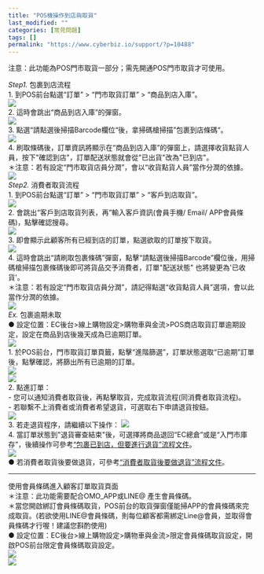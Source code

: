 ```yaml
---
title: "POS機操作到店與取貨"
last_modified: ""
categories: [常見問題]
tags: []
permalink: "https://www.cyberbiz.io/support/?p=10488"
---
```


注意：此功能為POS門市取貨一部分；需先開通POS門市取貨才可使用。  

_Step1._   包裹到店流程  
1\. 到POS前台點選“訂單” > “門市取貨訂單” > “商品到店入庫”。  
![](https://www.cyberbiz.co/support/wp-content/uploads/2020/12/門市取貨_POS_Orders_arrive-1024x462.png)  
2\. 這時會跳出“商品到店入庫”的彈窗。  
![](https://www.cyberbiz.co/support/wp-content/uploads/2020/12/門市取貨_POS_arrive-1024x671.png)  
3\. 點選“請點選後掃描Barcode欄位“後，拿掃碼槍掃描”包裹到店條碼“。  
![](https://www.cyberbiz.io/support/wp-content/uploads/2021/09/門市取貨設定16.png)  
4\. 刷取條碼後，訂單資訊將顯示在“商品到店入庫”的彈窗上，請選擇收貨點貨人員，按下"確認到店"，訂單配送狀態就會從"已出貨"改為"已到店"。  
＊注意：若有設定“門市取貨店員分潤”，會以“收貨點貨人員”當作分潤的依據。  
![](https://www.cyberbiz.co/support/wp-content/uploads/2020/12/門市取貨_POS_recieve.png)  
_Step2._   消費者取貨流程  
1\. 到POS前台點選“訂單” > “門市取貨訂單” > “客戶到店取貨”。  
![](https://www.cyberbiz.co/support/wp-content/uploads/2020/12/門市取貨_POS_Order_pickups-1024x462.png)  
2\. 會跳出“客戶到店取貨列表，再”輸入客戶資訊(會員手機/ Email/ APP會員條碼)，點擊確認搜尋。  
![](https://www.cyberbiz.co/support/wp-content/uploads/2020/12/門市取貨_POS_pickup_zero.png)  
3\. 即會顯示此顧客所有已經到店的訂單，點選欲取的訂單按下取貨。  
![](https://www.cyberbiz.co/support/wp-content/uploads/2020/12/門市取貨_POS_pickup.png)  
4\. 這時會跳出“請刷取包裹條碼”彈窗，點擊“請點選後掃描Barcode”欄位後，用掃碼槍掃描包裹條碼後即可將貨品交予消費者，訂單"配送狀態"
也將變更為'已收貨'。  
＊注意：若有設定“門市取貨店員分潤”，請記得點選“收貨點貨人員”選項，會以此當作分潤的依據。  
![](https://www.cyberbiz.co/support/wp-content/uploads/2020/12/門市取貨_POS_pickup2.png)  
_Ex._   包裹逾期未取  
● 設定位置：EC後台>線上購物設定>購物車與金流>POS商店取貨訂單逾期設定，設定在商品到店後幾天成為已逾期訂單。  
![](https://www.cyberbiz.co/support/wp-content/uploads/2020/12/門市取貨_逾期未取-1024x166.png)  
1\. 於POS前台，門市取貨訂單頁籤，點擊“進階篩選”，訂單狀態選取“已逾期”訂單後，點擊確認，將篩出所有已逾期的訂單。  
![](https://www.cyberbiz.co/support/wp-content/uploads/2020/12/門市取貨_逾期未取2-1024x363.png)  
![](https://www.cyberbiz.co/support/wp-content/uploads/2021/01/image-1024x316.png)  
2\. 點進訂單：  
\- 您可以通知消費者取貨後，再點擊取貨，完成取貨流程(同消費者取貨流程)。  
\- 若聯繫不上消費者或消費者希望退貨，可選取右下申請退貨按鈕。  
![](https://www.cyberbiz.co/support/wp-content/uploads/2021/01/image-1-1024x436.png)  
3\. 若走退貨程序，請繼續以下操作： ![](https://www.cyberbiz.co/support/wp-content/uploads/2021/01/image-2.png)  
4\.
當訂單狀態到"退貨審查結束"後，可選擇將商品退回“EC總倉”或是“入門市庫存”，後續操作可參考[“包裹已到店，但要進行退貨”流程文件](https://www.cyberbiz.co/support/?p=10522#ex3)。  
![](https://www.cyberbiz.co/support/wp-content/uploads/2021/01/image-3-1024x420.png)  
●
若消費者取貨後要做退貨，可參考[“消費者取貨後要做退貨”流程文件](https://www.cyberbiz.co/support/?p=10522#ex4)。  

* * *

使用會員條碼進入顧客訂單取貨頁面  
＊注意：此功能需要配合OMO_APP或LINE@ 產生會員條碼。  
＊當您開啟綁訂會員條碼取貨，POS前台的取貨彈窗僅能掃APP的會員條碼來完成取貨。(若欲使用LINE@會員條碼，則每位顧客都需綁定Line@會員，並取得會員條碼才行喔！建議您斟酌使用)  
● 設定位置：EC後台>線上購物設定>購物車與金流>限定會員條碼取貨設定，開啟POS前台限定會員條碼取貨設定。  
![](https://www.cyberbiz.co/support/wp-content/uploads/2020/12/門市取貨_setting_card-1024x168.png)  
![](https://www.cyberbiz.co/support/wp-content/uploads/2020/12/門市取貨_POS_pickup_card-1024x604.png)  

